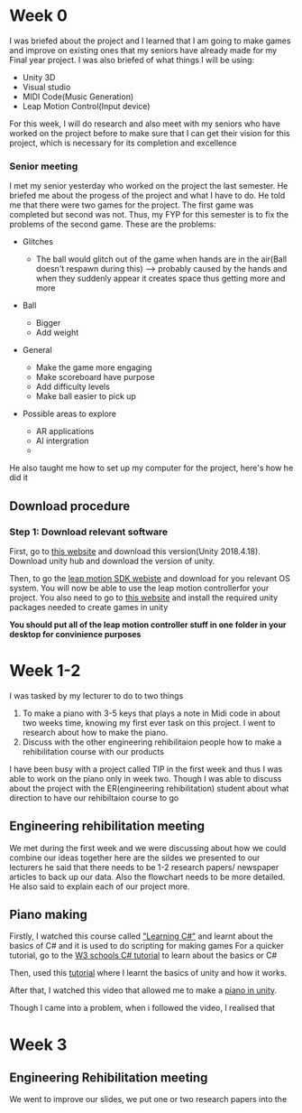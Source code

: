 # Week 0
I was briefed about the project and I learned that I am going to make games and improve on existing ones that my seniors have already made for my Final year project.
 I was also briefed of what things I will be using:
 * Unity 3D
 * Visual studio
 * MIDI Code(Music Generation)
  * Leap Motion Control(Input device)

For this week, I will do research and also meet with my seniors who have worked on the project before to make sure that I can get their vision for this project, which is necessary for its completion and excellence

### Senior meeting
I met my senior yesterday who worked on the project the last semester. He briefed me about the progess of the project and what I have to do. He told me that there were two games for the project. The first game was completed but second was not. Thus, my FYP for this semester is to fix the problems of the second game.
These are the problems:
* Glitches
	* The ball would glitch out of the game when hands are in the air(Ball doesn't respawn during this) --> probably caused by the hands and when they suddenly appear it creates space thus getting more and more

* Ball       
	* Bigger
	* Add weight

* General
	* Make the game more engaging
	* Make scoreboard have purpose
	* Add difficulty levels
	* Make ball easier to pick up
* Possible areas to explore
	* AR applications
	* AI intergration
	* 

He also taught me how to set up my computer for the project, here's how he did it
## Download procedure

### Step 1: Download relevant software
First, go to [this website](https://unity3d.com/get-unity/download/archive) and download this version(Unity 2018.4.18). Download unity hub and download the version of unity.

Then, to go the [leap motion SDK webiste](https://developer.leapmotion.com/sdk-leap-motion-controller/) and download for you relevant OS system. You will now be able to use the leap motion controllerfor your project.
You also need to go to [this website](https://developer.leapmotion.com/unity) and install the required unity packages needed to create games in unity

**You should put all of the leap motion controller stuff in one folder in your desktop for convinience purposes**






# Week 1-2
I was tasked by my lecturer to do to two things 
1. To make a piano with 3-5 keys that plays a note in Midi code in about two weeks time, knowing my first ever task on this project. I went to research about how to make the piano.
2. Discuss with the other engineering rehibilitaion people how to make a rehibilitation course with our products

I have been busy with a project called TIP in the first week and thus I was able to work on the piano only in week two. Though I was able to discuss about the project with the ER(engineering rehibilitation) student about what direction to have our rehibiltaion course to go

## Engineering rehibilitation meeting
We met during the first week and we were discussing about how we could combine our ideas together here are the sildes we presented to our lecturers
he said that there needs to be 1-2 research papers/ newspaper articles to back up our data. Also the flowchart needs to be more detailed.
He also said to explain each of our project more.

## Piano making
Firstly, I watched this course called ["Learning C#"](https://www.linkedin.com/learning/learning-c-sharp-3/welcome?u=2122804) and learnt about the basics of C# and it is used to do scripting for making games
For a quicker tutorial, go to the [W3 schools C# tutorial](https://www.w3schools.com/cs/default.asp) to learn about the basics or C#


Then, used this [tutorial](https://learn.unity.com/project/roll-a-ball) where I learnt the basics of unity and how it works.

After that, I watched this video that allowed me to make a [piano in unity](https://www.youtube.com/watch?v=bkE1YSSdOLU).

Though I came into a problem, when i followed the video, I realised that 

# Week 3
## Engineering Rehibilitation meeting
We went to improve our slides, we put one or two research papers into the 
<!--stackedit_data:
eyJoaXN0b3J5IjpbNTYyOTQ0NTU4LC05NzQ3MDc3MjQsNjY0ND
M1MzM4LC0xNzgyNjI5MTk4LDQxMjQ3NzAyOCw2NTc0ODUxNjAs
LTEyODMwODk3NTUsLTEyMjAxNjQ3ODksNDcyMzMxMzU1LDk0MD
YzOTMyOSwxMzI2NTAxNzU0LC0xNjY5MzIzNDA3LC00NDgyNTQw
NDcsLTk3OTIyMjU3NywtODgzNjQwMSwtMTQ3MTcwMDI1NSwtNj
U4NjQ5NTUyLC0yMDA1Njc1MzgxLC0xOTQ4NTY4MjQ4LDQ2Mzk3
NDRdfQ==
-->